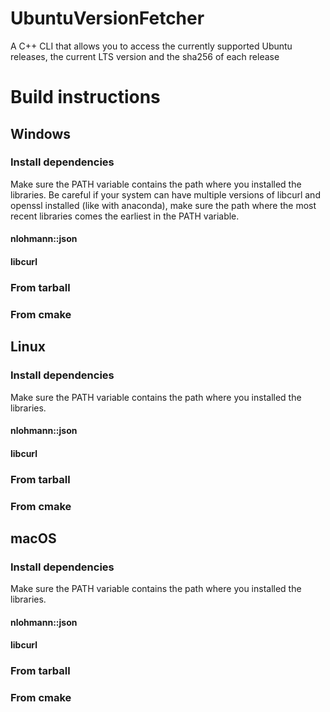 # UbuntuVersionFetcher
A C++ CLI that allows you to access the currently supported Ubuntu releases, the current LTS version and the sha256 of each release



# Build instructions
## Windows
### Install dependencies
Make sure the PATH variable contains the path where you installed the libraries. Be careful if your system can have multiple versions of libcurl and openssl installed (like with anaconda), make sure the path where the most recent libraries comes the earliest in the PATH variable.
#### nlohmann::json
#### libcurl
### From tarball
### From cmake

## Linux
### Install dependencies
Make sure the PATH variable contains the path where you installed the libraries.
#### nlohmann::json
#### libcurl
### From tarball
### From cmake

## macOS
### Install dependencies
Make sure the PATH variable contains the path where you installed the libraries.
#### nlohmann::json
#### libcurl
### From tarball
### From cmake